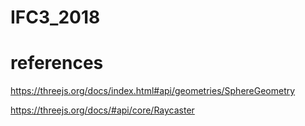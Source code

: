# IFC3_2018


# references
  

https://threejs.org/docs/index.html#api/geometries/SphereGeometry

https://threejs.org/docs/#api/core/Raycaster
